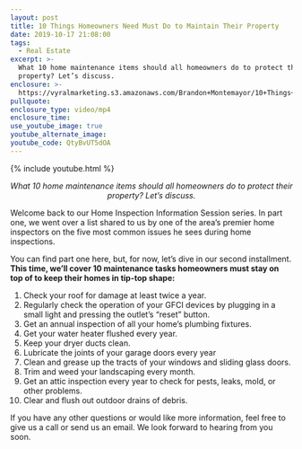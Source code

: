 ```yaml
---
layout: post
title: 10 Things Homeowners Need Must Do to Maintain Their Property
date: 2019-10-17 21:08:00
tags:
  - Real Estate
excerpt: >-
  What 10 home maintenance items should all homeowners do to protect their
  property? Let’s discuss.
enclosure: >-
  https://vyralmarketing.s3.amazonaws.com/Brandon+Montemayor/10+Things+Homeowners+Need+Must+Do+to+Maintain+Their+Property.mp4
pullquote:
enclosure_type: video/mp4
enclosure_time:
use_youtube_image: true
youtube_alternate_image:
youtube_code: QtyBvUT5dOA
---
```


{% include youtube.html %}

<p style="text-align:center;"><em>What 10 home maintenance items should all homeowners do to protect their property? Let’s discuss.</em></p>

Welcome back to our Home Inspection Information Session series. In part one, we went over a list shared to us by one of the area’s premier home inspectors on the five most common issues he sees during home inspections.

You can find part one here, but, for now, let’s dive in our second installment. **This time, we’ll cover 10 maintenance tasks homeowners must stay on top of to keep their homes in tip-top shape:&nbsp;**

1. Check your roof for damage at least twice a year.&nbsp;
2. Regularly check the operation of your GFCI devices by plugging in a small light and pressing the outlet’s “reset” button.
3. Get an annual inspection of all your home’s plumbing fixtures.&nbsp;
4. Get your water heater flushed every year.&nbsp;
5. Keep your dryer ducts clean.&nbsp;
6. Lubricate the joints of your garage doors every year
7. Clean and grease up the tracts of your windows and sliding glass doors.
8. Trim and weed your landscaping every month.
9. Get an attic inspection every year to check for pests, leaks, mold, or other problems.
10. Clear and flush out outdoor drains of debris.&nbsp;

If you have any other questions or would like more information, feel free to give us a call or send us an email. We look forward to hearing from you soon.